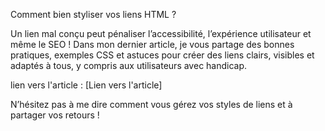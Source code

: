 Comment bien styliser vos liens HTML ?

Un lien mal conçu peut pénaliser l’accessibilité, l’expérience utilisateur et même le SEO ! Dans mon dernier article, je vous partage des bonnes pratiques, exemples CSS et astuces pour créer des liens clairs, visibles et adaptés à tous, y compris aux utilisateurs avec handicap.

lien vers l'article : [Lien vers l'article]

N’hésitez pas à me dire comment vous gérez vos styles de liens et à partager vos retours !
